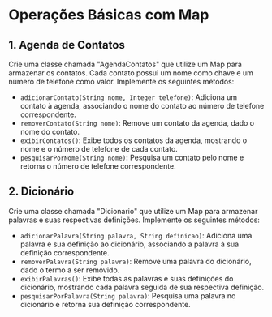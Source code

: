 # Operações Básicas com Map
## 1. Agenda de Contatos
   Crie uma classe chamada "AgendaContatos" que utilize um Map para armazenar os contatos. Cada contato possui um nome como chave e um número de telefone como valor. Implemente os seguintes métodos:

* ```adicionarContato(String nome, Integer telefone)```: Adiciona um contato à agenda, associando o nome do contato ao número de telefone correspondente.
* ```removerContato(String nome)```: Remove um contato da agenda, dado o nome do contato.
* ```exibirContatos()```: Exibe todos os contatos da agenda, mostrando o nome e o número de telefone de cada contato.
* ```pesquisarPorNome(String nome)```: Pesquisa um contato pelo nome e retorna o número de telefone correspondente.
## 2. Dicionário
   Crie uma classe chamada "Dicionario" que utilize um Map para armazenar palavras e suas respectivas definições. Implemente os seguintes métodos:

* ```adicionarPalavra(String palavra, String definicao)```: Adiciona uma palavra e sua definição ao dicionário, associando a palavra à sua definição correspondente.
* ```removerPalavra(String palavra)```: Remove uma palavra do dicionário, dado o termo a ser removido.
* ```exibirPalavras()```: Exibe todas as palavras e suas definições do dicionário, mostrando cada palavra seguida de sua respectiva definição.
* ```pesquisarPorPalavra(String palavra)```: Pesquisa uma palavra no dicionário e retorna sua definição correspondente.